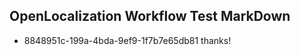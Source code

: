 ## OpenLocalization Workflow Test MarkDown
* 8848951c-199a-4bda-9ef9-1f7b7e65db81 thanks!

<!--HONumber=Jul16_HO3-->


